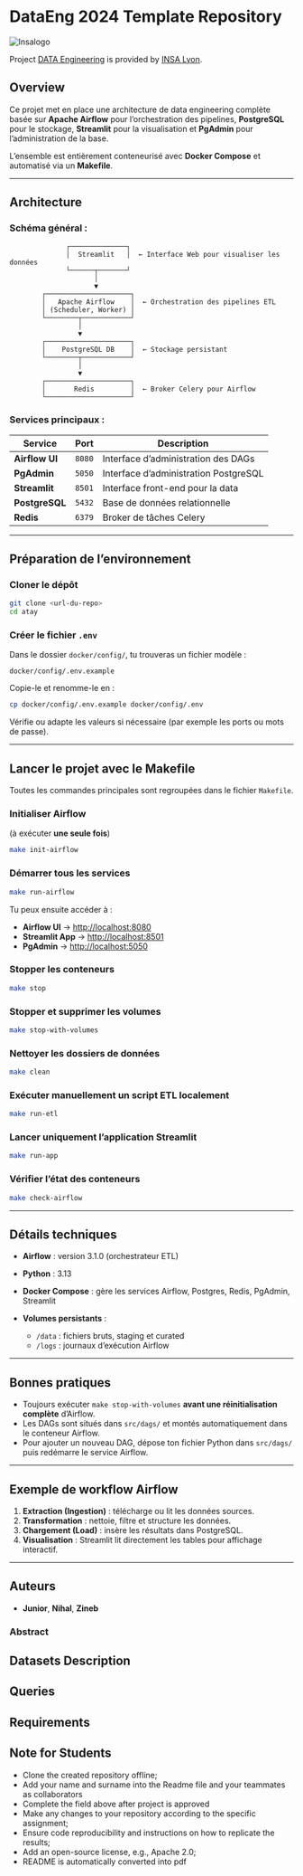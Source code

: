 # DataEng 2024 Template Repository

![Insalogo](./images/logo-insa_0.png)

Project [DATA Engineering](https://www.riccardotommasini.com/courses/dataeng-insa-ot/) is provided by [INSA Lyon](https://www.insa-lyon.fr/).



## Overview

Ce projet met en place une architecture de data engineering complète basée sur **Apache Airflow** pour l’orchestration des pipelines, **PostgreSQL** pour le stockage, **Streamlit** pour la visualisation et **PgAdmin** pour l’administration de la base.

L’ensemble est entièrement conteneurisé avec **Docker Compose** et automatisé via un **Makefile**.

---

##  Architecture

### Schéma général :

```
              ┌──────────────┐
              │  Streamlit   │  ← Interface Web pour visualiser les données
              └──────┬───────┘
                     │
                     ▼
        ┌─────────────────────┐
        │   Apache Airflow    │  ← Orchestration des pipelines ETL
        │ (Scheduler, Worker) │
        └────────┬────────────┘
                 │
                 ▼
        ┌─────────────────────┐
        │    PostgreSQL DB    │  ← Stockage persistant
        └────────┬────────────┘
                 │
                 ▼
        ┌─────────────────────┐
        │       Redis         │  ← Broker Celery pour Airflow
        └─────────────────────┘
```

### Services principaux :

| Service        | Port   | Description                           |
| -------------- | ------ | ------------------------------------- |
| **Airflow UI** | `8080` | Interface d’administration des DAGs   |
| **PgAdmin**    | `5050` | Interface d’administration PostgreSQL |
| **Streamlit**  | `8501` | Interface front-end pour la data      |
| **PostgreSQL** | `5432` | Base de données relationnelle         |
| **Redis**      | `6379` | Broker de tâches Celery               |

---

## Préparation de l’environnement

### Cloner le dépôt

```bash
git clone <url-du-repo>
cd atay
```

### Créer le fichier `.env`

Dans le dossier `docker/config/`, tu trouveras un fichier modèle :

```
docker/config/.env.example
```

Copie-le et renomme-le en :

```bash
cp docker/config/.env.example docker/config/.env
```

Vérifie ou adapte les valeurs si nécessaire (par exemple les ports ou mots de passe).

---

## Lancer le projet avec le Makefile

Toutes les commandes principales sont regroupées dans le fichier `Makefile`.

### Initialiser Airflow

(à exécuter **une seule fois**)

```bash
make init-airflow
```

### Démarrer tous les services

```bash
make run-airflow
```

Tu peux ensuite accéder à :

* **Airflow UI** → [http://localhost:8080](http://localhost:8080)
* **Streamlit App** → [http://localhost:8501](http://localhost:8501)
* **PgAdmin** → [http://localhost:5050](http://localhost:5050)

### Stopper les conteneurs

```bash
make stop
```

### Stopper et supprimer les volumes

```bash
make stop-with-volumes
```

### Nettoyer les dossiers de données

```bash
make clean
```

### Exécuter manuellement un script ETL localement

```bash
make run-etl
```

### Lancer uniquement l’application Streamlit

```bash
make run-app
```

### Vérifier l’état des conteneurs

```bash
make check-airflow
```

---

## Détails techniques

* **Airflow** : version 3.1.0 (orchestrateur ETL)
* **Python** : 3.13
* **Docker Compose** : gère les services Airflow, Postgres, Redis, PgAdmin, Streamlit
* **Volumes persistants** :

  * `/data` : fichiers bruts, staging et curated
  * `/logs` : journaux d’exécution Airflow

---

## Bonnes pratiques

* Toujours exécuter `make stop-with-volumes` **avant une réinitialisation complète** d’Airflow.
* Les DAGs sont situés dans `src/dags/` et montés automatiquement dans le conteneur Airflow.
* Pour ajouter un nouveau DAG, dépose ton fichier Python dans `src/dags/` puis redémarre le service Airflow.

---

## Exemple de workflow Airflow

1. **Extraction (Ingestion)** : télécharge ou lit les données sources.
2. **Transformation** : nettoie, filtre et structure les données.
3. **Chargement (Load)** : insère les résultats dans PostgreSQL.
4. **Visualisation** : Streamlit lit directement les tables pour affichage interactif.

---

## Auteurs

* **Junior**, **Nihal**, **Zineb**


### Abstract

## Datasets Description 

## Queries 

## Requirements

## Note for Students

* Clone the created repository offline;
* Add your name and surname into the Readme file and your teammates as collaborators
* Complete the field above after project is approved
* Make any changes to your repository according to the specific assignment;
* Ensure code reproducibility and instructions on how to replicate the results;
* Add an open-source license, e.g., Apache 2.0;
* README is automatically converted into pdf

